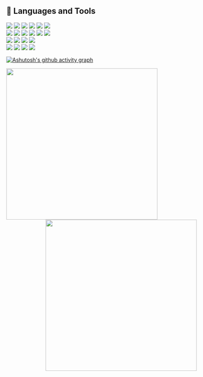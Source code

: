 ## 🔨 Languages and Tools 
<div>
    <img src="https://img.shields.io/badge/java-000000?style=flat-square&logo=java&logoColor=white">
    <img src="https://img.shields.io/badge/springboot-000000?style=flat-square&logo=springboot&logoColor=green">
    <img src="https://img.shields.io/badge/kotlin-7F52FF?style=flat-square&logo=java&logoColor=white"> 
    <img src="https://img.shields.io/badge/apache tomcat-F8DC75?style=flat-square&logo=apachetomcat&logoColor=white">
    <img src="https://img.shields.io/badge/oracle-F80000?style=flat-square&logo=mysql&logoColor=white">     
    <img src="https://img.shields.io/badge/mysql-4479A1?style=flat-square&logo=mysql&logoColor=white"> 
</div>

<div>
    <img src="https://img.shields.io/badge/JavaScript-F7DF1E?style=flat-square&logo=javascript&logoColor=black"/>
    <img src="https://img.shields.io/badge/HTML5-E34F26?style=flat-square&logo=html5&logoColor=white"/>
    <img src="https://img.shields.io/badge/CSS3-1572B6?style=flat-square&logo=css3&logoColor=white"/>
    <img src="https://img.shields.io/badge/jquery-0769AD?style=flat-square&logo=jquery&logoColor=white">
    <img src="https://img.shields.io/badge/bootstrap-7952B3?style=flat-square&logo=bootstrap&logoColor=white">
    <img src="https://img.shields.io/badge/markdown-000000?style=flat-square&logo=bootstrap&logoColor=white">
</div>

<div>
    <img src="https://img.shields.io/badge/intellijidea-000000?style=flat-square&logo=git&logoColor=white">
    <img src="https://img.shields.io/badge/eclipseide-2C2255?style=flat-square&logo=git&logoColor=white">
    <img src="https://img.shields.io/badge/visualstudiocode-007ACC?style=flat-square&logo=git&logoColor=white">
    <img src="https://img.shields.io/badge/androidstudio-3DDC84?style=flat-square&logo=git&logoColor=white">
</div>

<div>
    <img src="https://img.shields.io/badge/github-181717?style=flat-square&logo=github&logoColor=white">
    <img src="https://img.shields.io/badge/notion-000000?style=flat-square&logo=notion&logoColor=white">
    <img src="https://img.shields.io/badge/git-F05032?style=flat-square&logo=git&logoColor=white">
    <img src="https://img.shields.io/badge/discord-5865F2?style=flat-square&logo=git&logoColor=white">
</div>

[![Ashutosh's github activity graph](https://github-readme-activity-graph.vercel.app/graph?username=minwoogi&bg_color=000000&theme=github-compact)](https://github.com/ashutosh00710/github-readme-activity-graph)
<div align=center>
    <a href="https://github.com/anuraghazra/github-readme-stats">
      <img align="left" width=400 src="https://github-readme-stats.vercel.app/api?username=minwoogi&show_icons=true&theme=dark&hide_border=true&bg_color=151515&icon_color=fa8b00&text_color=ffffff&title_color=fa8b00" />
    </a>
    <a href="https://git.io/streak-stats" title="Go to Source">
      <img align="right" width=400 src="http://github-readme-streak-stats.herokuapp.com?user=minwoogi&hide_border=true&theme=dark" alt="" />
    </a>
  </div>

 
